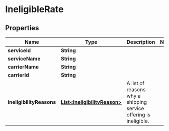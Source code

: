 # IneligibleRate

## Properties
Name | Type | Description | Notes
------------ | ------------- | ------------- | -------------
**serviceId** | **String** |  | 
**serviceName** | **String** |  | 
**carrierName** | **String** |  | 
**carrierId** | **String** |  | 
**ineligibilityReasons** | [**List&lt;IneligibilityReason&gt;**](IneligibilityReason.md) | A list of reasons why a shipping service offering is ineligible. | 

